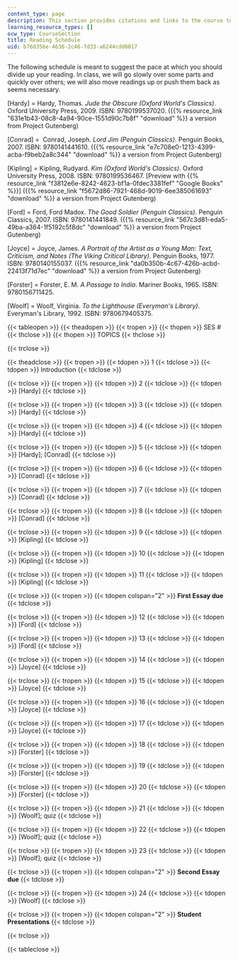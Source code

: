 ```yaml
---
content_type: page
description: This section provides citations and links to the course textbooks.
learning_resource_types: []
ocw_type: CourseSection
title: Reading Schedule
uid: b76d356e-4636-2c46-7d33-a6244cdd6017
---
```


The following schedule is meant to suggest the pace at which you should divide up your reading. In class, we will go slowly over some parts and quickly over others; we will also move readings up or push them back as seems necessary.

\[Hardy\] = Hardy, Thomas. _Jude the Obscure (Oxford World's Classics)_. Oxford University Press, 2009. ISBN: 9780199537020. ({{% resource_link "631e1b43-08c8-4a94-90ce-1551d90c7b8f" "download" %}} a version from Project Gutenberg)

\[Conrad\] =  Conrad, Joseph. _Lord Jim (Penguin Classics)_. Penguin Books, 2007. ISBN: 9780141441610. ({{% resource_link "e7c708e0-1213-4399-acba-f9beb2a8c344" "download" %}} a version from Project Gutenberg)

\[Kipling\] = Kipling, Rudyard. _Kim (Oxford World's Classics)_. Oxford University Press, 2008. ISBN: 9780199536467. \[Preview with {{% resource_link "f3812e6e-8242-4623-bf1a-0fdec3381fef" "Google Books" %}}\] ({{% resource_link "f5672d86-7921-468d-9019-6ee385061693" "download" %}} a version from Project Gutenberg)

\[Ford\] = Ford, Ford Madox. _The Good Soldier (Penguin Classics)_. Penguin Classics, 2007. ISBN: 9780141441849. ({{% resource_link "567c3d81-eda5-49ba-a364-1f5192c5f8dc" "download" %}} a version from Project Gutenberg)

\[Joyce\] = Joyce, James. _A Portrait of the Artist as a Young Man: Text, Criticism, and Notes (The Viking Critical Library)_. Penguin Books, 1977. ISBN: 9780140155037. ({{% resource_link "da0b350b-4c67-426b-acbd-22413f71d7ec" "download" %}} a version from Project Gutenberg)

\[Forster\] = Forster, E. M. _A Passage to India_. Mariner Books, 1965. ISBN: 9780156711425.

\[Woolf\] = Woolf, Virginia. _To the Lighthouse (Everyman's Library)_. Everyman's Library, 1992. ISBN: 9780679405375.

{{< tableopen >}}
{{< theadopen >}}
{{< tropen >}}
{{< thopen >}}
SES #
{{< thclose >}}
{{< thopen >}}
TOPICS
{{< thclose >}}

{{< trclose >}}

{{< theadclose >}}
{{< tropen >}}
{{< tdopen >}}
1
{{< tdclose >}}
{{< tdopen >}}
Introduction
{{< tdclose >}}

{{< trclose >}}
{{< tropen >}}
{{< tdopen >}}
2
{{< tdclose >}}
{{< tdopen >}}
\[Hardy\]
{{< tdclose >}}

{{< trclose >}}
{{< tropen >}}
{{< tdopen >}}
3
{{< tdclose >}}
{{< tdopen >}}
\[Hardy\]
{{< tdclose >}}

{{< trclose >}}
{{< tropen >}}
{{< tdopen >}}
4
{{< tdclose >}}
{{< tdopen >}}
\[Hardy\]
{{< tdclose >}}

{{< trclose >}}
{{< tropen >}}
{{< tdopen >}}
5
{{< tdclose >}}
{{< tdopen >}}
\[Hardy\]; \[Conrad\]
{{< tdclose >}}

{{< trclose >}}
{{< tropen >}}
{{< tdopen >}}
6
{{< tdclose >}}
{{< tdopen >}}
\[Conrad\]
{{< tdclose >}}

{{< trclose >}}
{{< tropen >}}
{{< tdopen >}}
7
{{< tdclose >}}
{{< tdopen >}}
\[Conrad\]
{{< tdclose >}}

{{< trclose >}}
{{< tropen >}}
{{< tdopen >}}
8
{{< tdclose >}}
{{< tdopen >}}
\[Conrad\]
{{< tdclose >}}

{{< trclose >}}
{{< tropen >}}
{{< tdopen >}}
9
{{< tdclose >}}
{{< tdopen >}}
\[Kipling\]
{{< tdclose >}}

{{< trclose >}}
{{< tropen >}}
{{< tdopen >}}
10
{{< tdclose >}}
{{< tdopen >}}
\[Kipling\]
{{< tdclose >}}

{{< trclose >}}
{{< tropen >}}
{{< tdopen >}}
11
{{< tdclose >}}
{{< tdopen >}}
\[Kipling\]
{{< tdclose >}}

{{< trclose >}}
{{< tropen >}}
{{< tdopen colspan="2" >}}
**First Essay due**
{{< tdclose >}}

{{< trclose >}}
{{< tropen >}}
{{< tdopen >}}
12
{{< tdclose >}}
{{< tdopen >}}
\[Ford\]
{{< tdclose >}}

{{< trclose >}}
{{< tropen >}}
{{< tdopen >}}
13
{{< tdclose >}}
{{< tdopen >}}
\[Ford\]
{{< tdclose >}}

{{< trclose >}}
{{< tropen >}}
{{< tdopen >}}
14
{{< tdclose >}}
{{< tdopen >}}
\[Joyce\]
{{< tdclose >}}

{{< trclose >}}
{{< tropen >}}
{{< tdopen >}}
15
{{< tdclose >}}
{{< tdopen >}}
\[Joyce\]
{{< tdclose >}}

{{< trclose >}}
{{< tropen >}}
{{< tdopen >}}
16
{{< tdclose >}}
{{< tdopen >}}
\[Joyce\]
{{< tdclose >}}

{{< trclose >}}
{{< tropen >}}
{{< tdopen >}}
17
{{< tdclose >}}
{{< tdopen >}}
\[Joyce\]
{{< tdclose >}}

{{< trclose >}}
{{< tropen >}}
{{< tdopen >}}
18
{{< tdclose >}}
{{< tdopen >}}
\[Forster\]
{{< tdclose >}}

{{< trclose >}}
{{< tropen >}}
{{< tdopen >}}
19
{{< tdclose >}}
{{< tdopen >}}
\[Forster\]
{{< tdclose >}}

{{< trclose >}}
{{< tropen >}}
{{< tdopen >}}
20
{{< tdclose >}}
{{< tdopen >}}
\[Forster\]
{{< tdclose >}}

{{< trclose >}}
{{< tropen >}}
{{< tdopen >}}
21
{{< tdclose >}}
{{< tdopen >}}
\[Woolf\]; quiz
{{< tdclose >}}

{{< trclose >}}
{{< tropen >}}
{{< tdopen >}}
22
{{< tdclose >}}
{{< tdopen >}}
\[Woolf\]; quiz
{{< tdclose >}}

{{< trclose >}}
{{< tropen >}}
{{< tdopen >}}
23
{{< tdclose >}}
{{< tdopen >}}
\[Woolf\]; quiz
{{< tdclose >}}

{{< trclose >}}
{{< tropen >}}
{{< tdopen colspan="2" >}}
**Second Essay due**
{{< tdclose >}}

{{< trclose >}}
{{< tropen >}}
{{< tdopen >}}
24
{{< tdclose >}}
{{< tdopen >}}
\[Woolf\]
{{< tdclose >}}

{{< trclose >}}
{{< tropen >}}
{{< tdopen colspan="2" >}}
**Student Presentations**
{{< tdclose >}}

{{< trclose >}}

{{< tableclose >}}